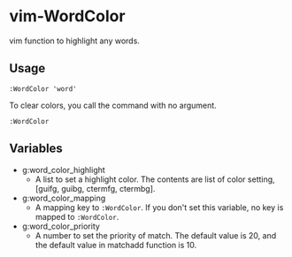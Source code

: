 # vim-WordColor

vim function to highlight any words.

## Usage

```vim
:WordColor 'word'
```

To clear colors, you call the command with no argument.
```vim
:WordColor
```

## Variables

- g:word_color_highlight
    - A list to set a highlight color. The contents are list of color setting, [guifg, guibg, ctermfg, ctermbg].
- g:word_color_mapping
    - A mapping key to ```:WordColor```. If you don't set this variable, no key is mapped to ```:WordColor```.
- g:word_color_priority
    - A number to set the priority of match. The default value is 20, and the default value in matchadd function is 10.

